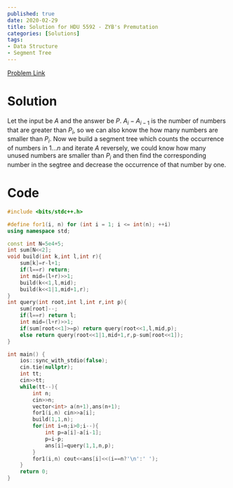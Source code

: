 ```yaml
---
published: true
date: 2020-02-29
title: Solution for HDU 5592 - ZYB's Premutation
categories: [Solutions]
tags: 
- Data Structure
- Segment Tree
---
```


[Problem Link](http://acm.hdu.edu.cn/showproblem.php?pid=5592)

# Solution

Let the input be $A$ and the answer be $P$. $A_i-A_{i-1}$ is the number of numbers that are greater than $P_i$, so we can also know the how many numbers are smaller than $P_i$. Now we build a segment tree which counts the occurrence of numbers in $1\dots n$ and iterate $A$ reversely, we could know how many unused numbers are smaller than $P_i$ and then find the corresponding number in the segtree and decrease the occurrence of that number by one.

# Code
```cpp
#include <bits/stdc++.h>

#define for1(i, n) for (int i = 1; i <= int(n); ++i)
using namespace std;

const int N=5e4+5;
int sum[N<<2];
void build(int k,int l,int r){
	sum[k]=r-l+1;
	if(l==r) return;
	int mid=(l+r)>>1;
	build(k<<1,l,mid);
	build(k<<1|1,mid+1,r);
}
int query(int root,int l,int r,int p){
	sum[root]--;
	if(l==r) return l;
	int mid=(l+r)>>1;
	if(sum[root<<1]>=p) return query(root<<1,l,mid,p);
	else return query(root<<1|1,mid+1,r,p-sum[root<<1]);
}

int main() {
    ios::sync_with_stdio(false);
    cin.tie(nullptr);
	int tt;
	cin>>tt;
	while(tt--){
		int n;
		cin>>n;
		vector<int> a(n+1),ans(n+1);
		for1(i,n) cin>>a[i];
		build(1,1,n);
		for(int i=n;i>0;i--){
			int p=a[i]-a[i-1];
			p=i-p;
			ans[i]=query(1,1,n,p);
		}
		for1(i,n) cout<<ans[i]<<(i==n?'\n':' ');
	}
    return 0;
}
```

